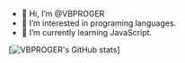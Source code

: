 - 👋 Hi, I’m @VBPROGER
- 👀 I’m interested in programing languages.
- 🌱 I’m currently learning JavaScript.

[![VBPROGER's GitHub stats](https://github-readme-stats.vercel.app/api?username=vbproger&show_icons=true&theme=react)]

<!---
VBPROGER/VBPROGER is a ✨ special ✨ repository because its `README.md` (this file) appears on your GitHub profile.
You can click the Preview link to take a look at your changes.
--->
